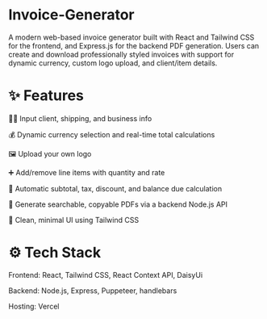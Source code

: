 # Invoice-Generator

A modern web-based invoice generator built with React and Tailwind CSS for the frontend, and Express.js for the backend PDF generation. Users can create and download professionally styled invoices with support for dynamic currency, custom logo upload, and client/item details.

# ✨ Features
  🧑‍💼 Input client, shipping, and business info
  
  💰 Dynamic currency selection and real-time total calculations
  
  🖼 Upload your own logo
  
  ➕ Add/remove line items with quantity and rate
  
  🧾 Automatic subtotal, tax, discount, and balance due calculation
  
  📄 Generate searchable, copyable PDFs via a backend Node.js API
  
  🎯 Clean, minimal UI using Tailwind CSS

# ⚙️ Tech Stack
  Frontend: React, Tailwind CSS, React Context API, DaisyUi
  
  Backend: Node.js, Express, Puppeteer, handlebars
  
  Hosting: Vercel
